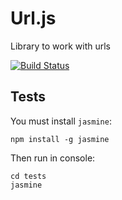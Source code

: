 # Url.js

Library to work with urls

[![Build Status](https://travis-ci.org/sokil/url.js.svg?branch=master)](https://travis-ci.org/sokil/url.js)

## Tests

You must install `jasmine`:
```
npm install -g jasmine
```

Then run in console:
```
cd tests
jasmine
```
